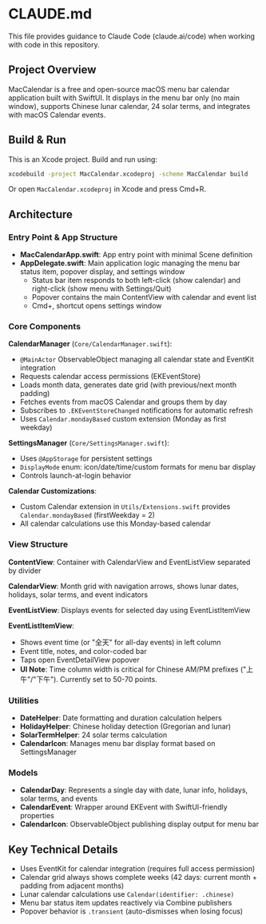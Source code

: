 # CLAUDE.md

This file provides guidance to Claude Code (claude.ai/code) when working with code in this repository.

## Project Overview

MacCalendar is a free and open-source macOS menu bar calendar application built with SwiftUI. It displays in the menu bar only (no main window), supports Chinese lunar calendar, 24 solar terms, and integrates with macOS Calendar events.

## Build & Run

This is an Xcode project. Build and run using:
```bash
xcodebuild -project MacCalendar.xcodeproj -scheme MacCalendar build
```

Or open `MacCalendar.xcodeproj` in Xcode and press Cmd+R.

## Architecture

### Entry Point & App Structure
- **MacCalendarApp.swift**: App entry point with minimal Scene definition
- **AppDelegate.swift**: Main application logic managing the menu bar status item, popover display, and settings window
  - Status bar item responds to both left-click (show calendar) and right-click (show menu with Settings/Quit)
  - Popover contains the main ContentView with calendar and event list
  - Cmd+, shortcut opens settings window

### Core Components

**CalendarManager** (`Core/CalendarManager.swift`):
- `@MainActor` ObservableObject managing all calendar state and EventKit integration
- Requests calendar access permissions (EKEventStore)
- Loads month data, generates date grid (with previous/next month padding)
- Fetches events from macOS Calendar and groups them by day
- Subscribes to `.EKEventStoreChanged` notifications for automatic refresh
- Uses `Calendar.mondayBased` custom extension (Monday as first weekday)

**SettingsManager** (`Core/SettingsManager.swift`):
- Uses `@AppStorage` for persistent settings
- `DisplayMode` enum: icon/date/time/custom formats for menu bar display
- Controls launch-at-login behavior

**Calendar Customizations**:
- Custom Calendar extension in `Utils/Extensions.swift` provides `Calendar.mondayBased` (firstWeekday = 2)
- All calendar calculations use this Monday-based calendar

### View Structure

**ContentView**: Container with CalendarView and EventListView separated by divider

**CalendarView**: Month grid with navigation arrows, shows lunar dates, holidays, solar terms, and event indicators

**EventListView**: Displays events for selected day using EventListItemView

**EventListItemView**:
- Shows event time (or "全天" for all-day events) in left column
- Event title, notes, and color-coded bar
- Taps open EventDetailView popover
- **UI Note**: Time column width is critical for Chinese AM/PM prefixes ("上午"/"下午"). Currently set to 50-70 points.

### Utilities

- **DateHelper**: Date formatting and duration calculation helpers
- **HolidayHelper**: Chinese holiday detection (Gregorian and lunar)
- **SolarTermHelper**: 24 solar terms calculation
- **CalendarIcon**: Manages menu bar display format based on SettingsManager

### Models

- **CalendarDay**: Represents a single day with date, lunar info, holidays, solar terms, and events
- **CalendarEvent**: Wrapper around EKEvent with SwiftUI-friendly properties
- **CalendarIcon**: ObservableObject publishing display output for menu bar

## Key Technical Details

- Uses EventKit for calendar integration (requires full access permission)
- Calendar grid always shows complete weeks (42 days: current month + padding from adjacent months)
- Lunar calendar calculations use `Calendar(identifier: .chinese)`
- Menu bar status item updates reactively via Combine publishers
- Popover behavior is `.transient` (auto-dismisses when losing focus)
